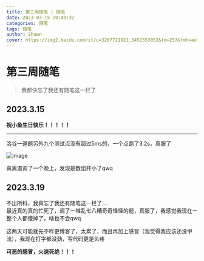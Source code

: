 ```yaml
---
title: 第三周随笔 | 随笔
date: 2023-03-15 20:40:32
categories: 随笔
tags: 随笔
author: Shawn
cover: https://img2.baidu.com/it/u=3207721921,3451553052&fm=253&fmt=auto&app=138&f=JPEG?w=800&h=500
---
```

# 第三周随笔
> 我都快忘了我还有随笔这一栏了

## 2023.3.15
**祝小鱼生日快乐！！！！！**


---
洛谷一道题另外九个测试点没有超过5ms的，一个点跑了3.2s，真服了

![image](https://user-images.githubusercontent.com/97796289/225327604-17a81ce9-a0c8-43df-96c7-4a56946d7d05.png)

真离谱调了一个晚上，发现是数组开小了qwq

## 2023.3.19

不出所料，我真忘了我还有随笔这一栏了....\
最近真的真的忙死了，调了一堆乱七八糟奇奇怪怪的题，真服了，我感觉我现在一整个人都傻掉了，啥也不会qwq

这两天可能就先不咋更博客了，太累了，而且再加上感冒（我觉得我应该还没甲流），我现在打字都没劲，写代码更是头疼

**可恶的感冒，火速死绝！！！**

